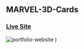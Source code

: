 ## MARVEL-3D-Cards
### [Live Site](https://alaa-elghamry.github.io/MARVEL-3D-Cards/)



![portfolio-website](https://github.com/Alaa-Elghamry/portfolio_website/blob/master/public/img/MARVEL.png?raw=true) ) 
